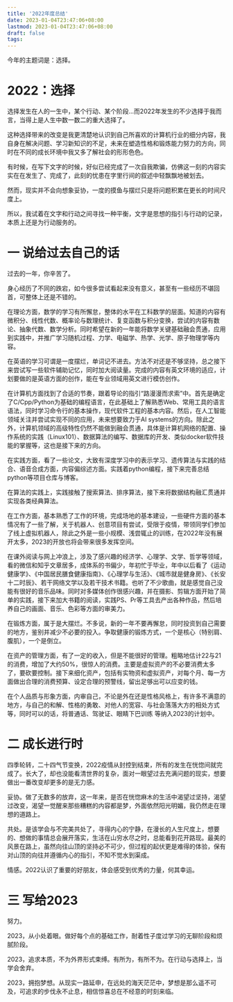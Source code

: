 ```yaml
---
title: '2022年度总结'
date: 2023-01-04T23:47:06+08:00
lastmod: 2023-01-04T23:47:06+08:00
draft: false
tags: 
---
```

今年的主题词是：选择。



# 2022：选择

选择发生在人的一生中，某个行动、某个阶段...而2022年发生的不少选择于我而言，当得上是人生中数一数二的重大选择了。

这种选择带来的改变是我更清楚地认识到自己所喜欢的计算机行业的细分内容，我自身在解决问题、学习新知识的不足，未来在塑造性格和锻炼能力努力的方向，同时在不同的成长环境中我又多了解社会的形形色色。

有时候，在写下文字的时候，好似已经完成了一次自我欺骗，仿佛这一刻的内容实实在在发生了、完成了，此刻的忧患在字里行间的叙述中轻飘飘地被划去。

然而，现实并不会向想象妥协，一度的摸鱼与摆烂只是将问题积累在更长的时间尺度上。

所以，我试着在文字和行动之间寻找一种平衡，文字是思想的指引与行动的记录，本质上还是为行动服务的。

# 一 说给过去自己的话

过去的一年，你辛苦了。

身心经历了不同的跌宕，如今很多尝试看起来没有意义，甚至有一些经历不堪回首，可整体上还是不错的。

在理论方面，数学的学习有所懈怠，整体的水平在工科数学的层面。知道的内容有微积分、线性代数、概率论与数理统计、复变函数与积分变换，尝试的内容有数论、抽象代数、数学分析。同时希望在新的一年能将数学关键基础融会贯通，应用到实践中，并推广学习随机过程、力学、电磁学、热学、光学、原子物理学等内容。

在英语的学习可谓是一度摆烂，单词记不进去。方法不对还是不够坚持，总之接下来尝试写一些软件辅助记忆，同时加大阅读量。完成的内容有英文环境的适应，计划要做的是英语方面的创作，能在专业领域用英文进行模仿创作。

在计算机方面找到了合适的节奏，跟着导论的指引“路漫漫而求索”中。首先是确定了C/Cpp/Python为基础的编程语言，在此基础上了解熟悉Web、常用工具的语言语法，同时学习命令行的基本操作，现代软件工程的基本内容。然后，在人工智能领域关注并尝试实现不同的应用，未来想要致力于AI systems的方向。除此之外，计算机领域的高级特性仍然不能做到融会贯通，具体是计算机网络的配置、操作系统的实践（Linux101）、数据算法的编写、数据库的开发、类似docker软件技能的掌握等，这也是接下来的方向。

在实践方面，看了一些论文，大致有深度学习中的表示学习、遗传算法与实践的结合、语音合成方面，内容偏综述方面。实践着python编程，接下来完善总结python等项目仓库与博客。

在算法的实践上，实践接触了搜索算法、排序算法，接下来将数据结构融汇贯通并实现各类经典算法。

在工作方面，基本熟悉了工作的环境，完成场地的基本建设，一些硬件方面的基本情况有了一些了解，关于机器人、创意项目有尝试，受限于疫情，带领同学们参加了线上虚拟机器人，除此之外是一些小规模、浅尝辄止的训练，在2022年没有展开太多，2023的开放也将会带来很多发挥空间。

在课外阅读与网上冲浪上，涉及了感兴趣的经济学、心理学、文学、哲学等领域，看的微信和知乎文章居多，成体系的书偏少，年初忙于毕业，年中以后看了《运动健康学》、《中国居民膳食健康指南》、《心理学与生活》、《城市就是健身房》、《长安十二时辰》、若干网络文学以及若干技术书籍。也听了不少歌曲，就是感觉自己没能有很好的音乐品味。同时对多媒体创作很感兴趣，并在摄影、剪辑方面开始了简单的实践，接下来加大书籍的阅读，实践PS、Pr等工具去产出各种作品，然后培养自己的画面、音乐、色彩等方面的审美力。

在锻炼方面，属于是大摆烂。不多说，新的一年不要再懈怠，同时投资到自己需要的地方，鉴别并减少不必要的投入。争取健康的锻炼方式，一个是核心（特别肩、腹肌），一个是倒立。

在资产的管理方面，有了一定的收入，但是不能很好的管理。粗略地估计22与21的消费，增加了大约50%，很惊人的消费。主要是虚拟资产的不必要消费太多了，要砍要控制。接下来细化资产，包括有实物资和虚拟资产，对每个月、每一方面做出合理的消费预算、设定合理的预警线，留出足够出可以应变的钱。

在个人品质与形象方面，内审自己，不论是外在还是性格风格上，有许多不满意的地方，与自己的和解、性格的勇敢、对他人的宽容、与社会落落大方的相处方式等，同时可以的话，将普通话、驾驶证、眼睛下巴训练    等纳入2023的计划中。

# 二 成长进行时

四季轮转，二十四气节变换，2022疫情从封控到结束，所有的发生在恍惚间就完成了。长大了，却也没能看清世界的复杂，面对一眼望过去充满问题的现实，想要做出一番改变却更多的是无力感。

妥协。做了无数多的放弃，这一年来，是否在恍惚麻木的生活中渴望过坚持，渴望过改变，渴望一觉醒来那些糟糕的内容都是梦，外面依然阳光明媚，我仍然走在理想的道路上。

共处。是该学会与不完美共处了，寻得内心的宁静，在漫长的人生尺度上，想要的、想做的事情总会展开落实，生活在山穷水尽之时，总能看到花开路现。最美的风景在路上，虽然向往山顶的坚持必不可少，但过程的起伏更是难得的体验，保有对山顶的向往并遵循内心的指引，不知不觉水到渠成。

情感。2022认识了重要的好朋友，体会感受到优秀的力量，何其幸运。

# 三 写给2023

努力。

2023，从小处着眼。做好每个点的基础工作，耐着性子度过学习的无聊阶段和烦腻阶段。

2023，追求本质，不为外界形式束缚。有所为，有所不为。在行动与选择上，当学会舍弃。

2023，拥抱梦想。从现实一路延申，在远处的海天茫茫中，梦想是那么遥不可及，可追求的步伐永不止息，相信惊喜总在不经意的时刻来临。
